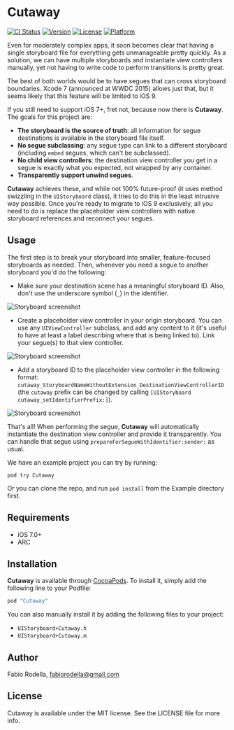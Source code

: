 # Cutaway

[![CI Status](http://img.shields.io/travis/fabiorodella/Cutaway.svg?style=flat)](https://travis-ci.org/fabiorodella/Cutaway)
[![Version](https://img.shields.io/cocoapods/v/Cutaway.svg?style=flat)](http://cocoapods.org/pods/Cutaway)
[![License](https://img.shields.io/cocoapods/l/Cutaway.svg?style=flat)](http://cocoapods.org/pods/Cutaway)
[![Platform](https://img.shields.io/cocoapods/p/Cutaway.svg?style=flat)](http://cocoapods.org/pods/Cutaway)

Even for moderately complex apps, it soon becomes clear that having a single storyboard file for everything gets unmanageable pretty quickly. As a solution, we can have multiple storyboards and instantiate view controllers manually, yet not having to write code to perform transitions is pretty great. 

The best of both worlds would be to have segues that can cross storyboard boundaries. Xcode 7 (announced at WWDC 2015) allows just that, but it seems likely that this feature will be limited to iOS 9. 

If you still need to support iOS 7+, fret not, because now there is **Cutaway**. The goals for this project are:

* **The storyboard is the source of truth**: all information for segue destinations is available in the storyboard file itself.
* **No segue subclassing**: any segue type can link to a different storyboard (including `embed` segues, which can't be subclassed).
* **No child view controllers**: the destination view controller you get in a segue is exactly what you expected, not wrapped by any container.
* **Transparently support unwind segues**.

**Cutaway** achieves these, and while not 100% future-proof (it uses method swizzling in the `UIStoryboard` class), it tries to do this in the least intrusive way possible. Once you're ready to migrate to iOS 9 exclusively, all you need to do is replace the placeholder view controllers with native storyboard references and reconnect your segues.

## Usage

The first step is to break your storyboard into smaller, feature-focused storyboards as needed. Then, whenever you need a segue to another storyboard you'd do the following:

* Make sure your destination scene has a meaningful storyboard ID. Also, don't use the underscore symbol (`_`) in the identifier. 

![Storyboard screenshot](https://github.com/fabiorodella/Cutaway/blob/master/Screenshots/ss_destination_id.png)

* Create a placeholder view controller in your origin storyboard. You can use any `UIViewController` subclass, and add any content to it (it's useful to have at least a label describing where that is being linked to). Link your segue(s) to that view controller. 

![Storyboard screenshot](https://github.com/fabiorodella/Cutaway/blob/master/Screenshots/ss_vc_placeholder.png)

* Add a storyboard ID to the placeholder view controller in the following format: `cutaway_StoryboardNameWithoutExtension_DestinationViewControllerID` (the `cutaway` prefix can be changed by calling `[UIStoryboard cutaway_setIdentifierPrefix:]`). 

![Storyboard screenshot](https://github.com/fabiorodella/Cutaway/blob/master/Screenshots/ss_cutaway_id.png)

That's all! When performing the segue, **Cutaway** will automatically instantiate the destination view controller and provide it transparently. You can handle that segue using `prepareForSegueWithIdentifier:sender:` as usual.

We have an example project you can try by running:

```
pod try Cutaway
```


Or you can clone the repo, and run `pod install` from the Example directory first.

## Requirements

* iOS 7.0+
* ARC

## Installation

**Cutaway** is available through [CocoaPods](http://cocoapods.org). To install
it, simply add the following line to your Podfile:

```ruby
pod "Cutaway"
```

You can also manually install it by adding the following files to your project:

* `UIStoryboard+Cutaway.h`
* `UIStoryboard+Cutaway.m`

## Author

Fabio Rodella, fabiorodella@gmail.com

## License

Cutaway is available under the MIT license. See the LICENSE file for more info.
